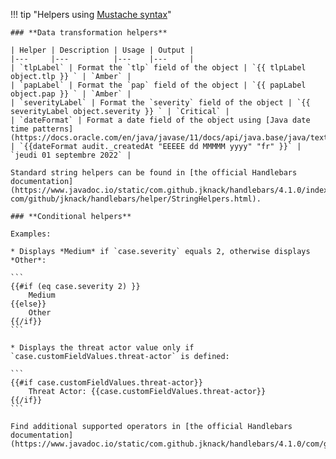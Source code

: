 !!! tip "Helpers using [Mustache syntax](https://mustache.github.io/)"

    ### **Data transformation helpers**

    | Helper | Description | Usage | Output |
    |---     |---          |---    |---     |
    | `tlpLabel` | Format the `tlp` field of the object | `{{ tlpLabel object.tlp }} ` | `Amber` |
    | `papLabel` | Format the `pap` field of the object | `{{ papLabel object.pap }} ` | `Amber` |
    | `severityLabel` | Format the `severity` field of the object | `{{ severityLabel object.severity }} ` | `Critical` |
    | `dateFormat` | Format a date field of the object using [Java date time patterns](https://docs.oracle.com/en/java/javase/11/docs/api/java.base/java/text/SimpleDateFormat.html) | `{{dateFormat audit._createdAt "EEEEE dd MMMMM yyyy" "fr" }}` | `jeudi 01 septembre 2022` |

    Standard string helpers can be found in [the official Handlebars documentation](https://www.javadoc.io/static/com.github.jknack/handlebars/4.1.0/index.html?com/github/jknack/handlebars/helper/StringHelpers.html).

    ### **Conditional helpers**

    Examples:

    * Displays *Medium* if `case.severity` equals 2, otherwise displays *Other*:

    ```
    {{#if (eq case.severity 2) }}
        Medium
    {{else}}
        Other 
    {{/if}}
    ```

    * Displays the threat actor value only if `case.customFieldValues.threat-actor` is defined:

    ```
    {{#if case.customFieldValues.threat-actor}}
        Threat Actor: {{case.customFieldValues.threat-actor}}
    {{/if}}
    ```

    Find additional supported operators in [the official Handlebars documentation](https://www.javadoc.io/static/com.github.jknack/handlebars/4.1.0/com/github/jknack/handlebars/helper/ConditionalHelpers.html).